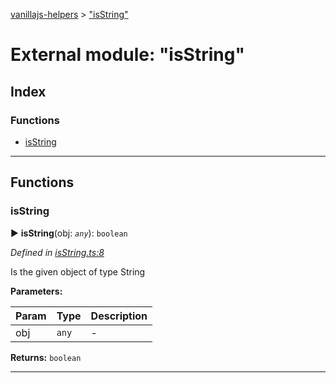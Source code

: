 [vanillajs-helpers](../README.md) > ["isString"](../modules/_isstring_.md)



# External module: "isString"

## Index

### Functions

* [isString](_isstring_.md#isstring)



---
## Functions
<a id="isstring"></a>

###  isString

► **isString**(obj: *`any`*): `boolean`



*Defined in [isString.ts:8](https://github.com/Tokimon/vanillajs-helpers/blob/cf259dc/isString.ts#L8)*



Is the given object of type String


**Parameters:**

| Param | Type | Description |
| ------ | ------ | ------ |
| obj | `any`   |  - |





**Returns:** `boolean`





___


